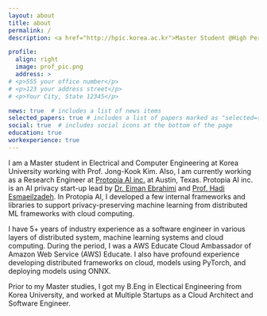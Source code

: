 ```yaml
---
layout: about
title: about
permalink: /
description: <a href="http://hpic.korea.ac.kr">Master Student @High Performance and Intelligence Computing Lab, Korea University</a>. <br/> <a href="http://protopia.ai">Research Engineer @Protopia AI inc. Austin, Texas</a>

profile:
  align: right
  image: prof_pic.png
  address: >
# <p>555 your office number</p>
# <p>123 your address street</p>
# <p>Your City, State 12345</p>

news: true  # includes a list of news items
selected_papers: true # includes a list of papers marked as "selected={true}"
social: true  # includes social icons at the bottom of the page
education: true
workexperience: true
---
```


I am a Master student in Electrical and Computer Engineering at Korea University working with Prof. Jong-Kook Kim. Also, I am currently working as a Research Engineer at [Protopia AI inc.](https://protopia.ai/) at Austin, Texas. Protopia AI inc. is an AI privacy start-up lead by [Dr. Eiman Ebrahimi](http://eimanebrahimi.com/) and [Prof. Hadi Esmaeilzadeh](https://cseweb.ucsd.edu/~hadi/). In Protopia AI, I developed a few internal frameworks and libraries to support privacy-preserving machine learning from distributed ML frameworks with cloud computing.

I have 5+ years of industry experience as a software engineer in various layers of distributed system, machine learning systems and cloud computing. During the period, I was a AWS Educate Cloud Ambassador of Amazon Web Service (AWS) Educate. I also have profound experience developing distributed frameworks on cloud, models using PyTorch, and deploying models using ONNX.

Prior to my Master studies, I got my B.Eng in Electical Engineering from Korea University, and worked at Multiple Startups as a Cloud Architect and Software Engineer.
